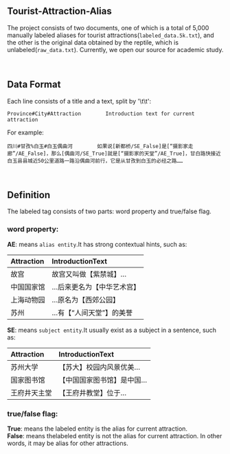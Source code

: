 ## Tourist-Attraction-Alias
The project consists of two documents, one of which is a total of 5,000 manually labeled aliases for tourist attractions(`labeled_data.5k.txt`), and the other is the original data obtained by the reptile, which is unlabeled(`raw_data.txt`). Currently, we open our source for academic study.

&nbsp; 

## Data Format
Each line consists of a title and a text, split by '\t\t':
```
Province#City#Attraction        Introduction text for current attraction
```
For example:
```
四川#甘孜%白玉#白玉偶曲河        如果说[新都桥/SE_False]是[“摄影家走廊”/AE_False]，那么[偶曲河/SE_True]就是[“摄影家的天堂”/AE_True]，甘白路快接近白玉县县城近50公里道路一路沿偶曲河前行，它是从甘孜到白玉的必经之路……
```

&nbsp; 

## Definition
The labeled tag consists of two parts: word property and true/false flag.
### word property:

**AE**: means `alias entity`.It has strong contextual hints, such as:

|Attraction|IntroductionText|
|:--------|:--------|
|故宫|故宫又叫做【紫禁城】… |
|中国国家馆|…后来更名为【中华艺术宫】|
|上海动物园|…原名为【西郊公园】|
|苏州|…有【“人间天堂”】的美誉|

**SE**: means `subject entity`.It usually exist as a subject in a sentence, such as:

|Attraction|IntroductionText|
|:--------|:--------|
|苏州大学|【苏大】校园内风景优美…|
|国家图书馆|【中国国家图书馆】是中国…|
|王府井天主堂|【王府井教堂】位于…|

### true/false flag:
**True**: means the labeled entity is the alias for current attraction.  
**False**: means thelabeled entity is not the alias for current attraction. In other words, it may be alias for other attractions.
